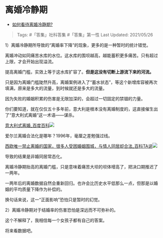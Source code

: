 # 离婚冷静期

- [如何看待离婚冷静期?](https://www.zhihu.com/question/375802030/answer/1905981873)
  
>Tags: #「答集」社科答集  #「答集」第一性
>Last Updated: 2021/05/26

1）离婚冷静期所导致的“离婚率下降”的现象，更多的是一种暂时的统计错觉。

离婚冲动如同痛苦水库的水位。这水库的围坝越高，越能蓄积更多痛苦。只有超过上限，才会开始出现溢流。

提高离婚门槛，实效上等于这水库扩容了。**但是这没有切断上游流下来的河流。**

只是因为离婚门槛陡然升高，离婚案例进入了“蓄水状态”，等这个新增库容被再次填满，原来是多大的流量，到时候就还是多大的流量。

因为失败的婚姻积累的伤害是无限加深的，会超过一切固定的禁锢的力量。

你们要知道，就在仅仅五十多年前，意大利是根本没有离婚制度的，这直接催生出了“意大利式离婚”这一术语——谋杀。

[意大利式离婚_百度百科![](https://pic1.zhimg.com/v2-8723c2cd488662efe7c9e3cc7a89e69e_180x120.jpg?source=c8b7c179)](https://link.zhihu.com/?target=https%3A//baike.baidu.com/item/%25E6%2584%258F%25E5%25A4%25A7%25E5%2588%25A9%25E5%25BC%258F%25E7%25A6%25BB%25E5%25A9%259A)

  

爱尔兰离婚合法化是哪年？1996年，毫厘之差勉强过线。

[西欧唯一禁止离婚的国家，很多人受困婚姻围城，与情人同居却合法_百科TA说![](https://pic3.zhimg.com/v2-b9e5e0210eae9abf6ca13fb7332301bd_ipico.jpg?source=c8b7c179)](https://link.zhihu.com/?target=https%3A//baike.baidu.com/tashuo/browse/content%3Fid%3D06a4e94ffd444981ede884f1)

导致的结果是非婚同居常态化。

  

离婚冷静期抬高的离婚门槛，只是意味着痛苦大坝的坝体增高了，把决口期推迟了一两年。

一两年后的离婚数据自然会重新回归。也许会比历史水平低那么一点，但那是以婚姻的平均质量下降作为补偿的。

换句话来说，这一“正面影响”恐怕只是暂时的幻觉。

  

2）离婚冷静期对于结婚率的伤害恐怕是深远而不可弥补的。

这个不解释了，我相信每一个女孩子都有自己的答案。

将来看数据吧。
